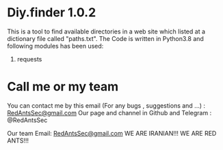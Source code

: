 # Diy.finder 1.0.2
This is a tool to find available directories in a web site which listed at a dictionary file called "paths.txt".
The Code is written in Python3.8 and following modules has been 
used:
1) requests
# Call me or my team
You can contact me by this email (For any bugs , suggestions and ...) : RedAntsSec@gmail.com
Our page and channel in Github and Telegram : @RedAntsSec

Our team Email: RedAntsSec@gmail.com
WE ARE IRANIAN!!! WE ARE RED ANTS!!!
